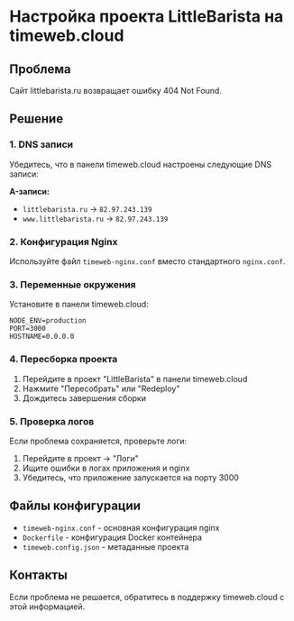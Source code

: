 # Настройка проекта LittleBarista на timeweb.cloud

## Проблема
Сайт littlebarista.ru возвращает ошибку 404 Not Found.

## Решение

### 1. DNS записи
Убедитесь, что в панели timeweb.cloud настроены следующие DNS записи:

**A-записи:**
- `littlebarista.ru` → `82.97.243.139`
- `www.littlebarista.ru` → `82.97.243.139`

### 2. Конфигурация Nginx
Используйте файл `timeweb-nginx.conf` вместо стандартного `nginx.conf`.

### 3. Переменные окружения
Установите в панели timeweb.cloud:
```
NODE_ENV=production
PORT=3000
HOSTNAME=0.0.0.0
```

### 4. Пересборка проекта
1. Перейдите в проект "LittleBarista" в панели timeweb.cloud
2. Нажмите "Пересобрать" или "Redeploy"
3. Дождитесь завершения сборки

### 5. Проверка логов
Если проблема сохраняется, проверьте логи:
1. Перейдите в проект → "Логи"
2. Ищите ошибки в логах приложения и nginx
3. Убедитесь, что приложение запускается на порту 3000

## Файлы конфигурации

- `timeweb-nginx.conf` - основная конфигурация nginx
- `Dockerfile` - конфигурация Docker контейнера
- `timeweb.config.json` - метаданные проекта

## Контакты
Если проблема не решается, обратитесь в поддержку timeweb.cloud с этой информацией.
